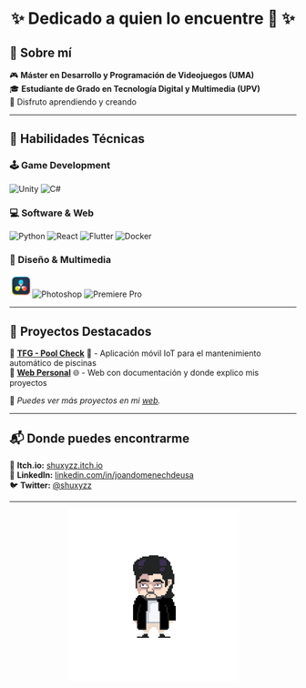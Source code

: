 <h1 align="center">✨ Dedicado a quien lo encuentre 👀 ✨</h1>

## 📍 Sobre mí 

🎮 **Máster en Desarrollo y Programación de Videojuegos (UMA)**  
🎓 **Estudiante de Grado en Tecnología Digital y Multimedia (UPV)**  
🎯 Disfruto aprendiendo y creando 

---

## 🚀 Habilidades Técnicas  

### 🕹️ Game Development  
  <img src="https://skillicons.dev/icons?i=unity" height="40" alt="Unity"/>  <img src="https://cdn.jsdelivr.net/gh/devicons/devicon/icons/csharp/csharp-original.svg" height="40" alt="C#"/> 
   

### 💻 Software & Web  
  <img src="https://cdn.jsdelivr.net/gh/devicons/devicon/icons/python/python-original.svg" height="40" alt="Python"/> <img src="https://cdn.jsdelivr.net/gh/devicons/devicon/icons/react/react-original.svg" height="40" alt="React"/> <img src="https://cdn.jsdelivr.net/gh/devicons/devicon/icons/flutter/flutter-original.svg" height="40" alt="Flutter"/> <img src="https://skillicons.dev/icons?i=docker" height="40" alt="Docker"/>

### 🎨 Diseño & Multimedia  
  <img src="https://github.com/jdomdeu/jdomdeu/blob/main/DaVinci_Resolve_Studio.png" height="40" alt="DaVinci Resolve"/><img src="https://skillicons.dev/icons?i=ps" height="40" alt="Photoshop"/> <img src="https://skillicons.dev/icons?i=pr" height="40" alt="Premiere Pro"/>
  
---

## 🌟 Proyectos Destacados  

🔹 **[TFG - Pool Check](https://m.riunet.upv.es/handle/10251/209646)** 📱 - Aplicación móvil IoT para el mantenimiento automático de piscinas<br>
🔹 **[Web Personal](https://jdomdeu.github.io)** 🌐 - Web con documentación y donde explico mis proyectos
  

📸 *Puedes ver más proyectos en mi [web](https://jdomdeu.github.io).*  

---

## 📬 Donde puedes encontrarme  

👾 **Itch.io:** [shuxyzz.itch.io](https://shuxyzz.itch.io/)  
💼 **LinkedIn:** [linkedin.com/in/joandomenechdeusa](https://www.linkedin.com/in/joandomenechdeusa) <br>
🐦 **Twitter:** [@shuxyzz](https://twitter.com/shuxyzz)  

---

<p align="center">
  <img src="https://github.com/jdomdeu/jdomdeu/blob/main/joan.gif" width="300" />
</p>

